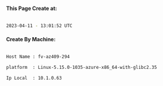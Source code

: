 
   
#### This Page Create at:

```bash

2023-04-11 - 13:01:52 UTC

```

#### Create By Machine:

```bash

Host Name : fv-az409-294

platform  : Linux-5.15.0-1035-azure-x86_64-with-glibc2.35

Ip Local  : 10.1.0.63

```


